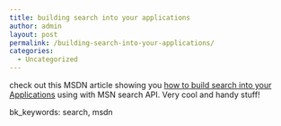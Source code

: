 ```yaml
---
title: building search into your applications
author: admin
layout: post
permalink: /building-search-into-your-applications/
categories:
  - Uncategorized
---
```

check out this MSDN article showing you [how to build search into your Applications][1] using with MSN search API. Very cool and handy stuff!

bk_keywords: search, msdn

 [1]: http://msdn.microsoft.com/library/default.asp?url=/library/en-us/dnlive/html/BuildSearch.asp